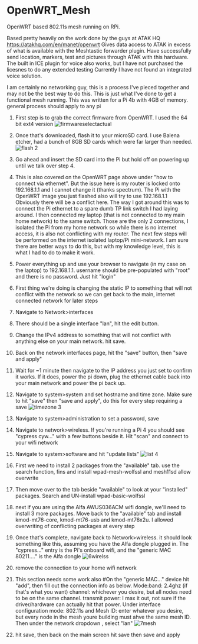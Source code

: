 # OpenWRT_Mesh
OpenWRT based 802.11s mesh running on RPi. 

Based pretty heavily on the work done by the guys at ATAK HQ  https://atakhq.com/en/manet/openwrt
Gives data access to ATAK in excess of what is available with the Meshtastic forwarder plugin.
Have successfully send location, markers, test and pictures through ATAK with this hardware. The built in ICE plugin for voice also works, but I have not purchased the licesnes to do any extended testing
Currently I have not found an integrated voice solution.

I am certainly no networking guy, this is a process I've pieced together and may not be the best way to do this. This is just what I've done to get a functional mesh running. 
This was written for a Pi 4b with 4GB of memory. general process should apply to any pi

1. First step is to grab the correct firmware from OpenWRT. I used the 64 bit ext4 version
![firmwareselectactual](https://github.com/boyette2001/OpenWRT_Mesh/assets/74009174/f9ab669f-2dd1-459c-bd22-24a21978fe39)


2. Once that's downloaded, flash it to your microSD card. I use Balena etcher, had a bunch of 8GB SD cards which were far larger than needed.
![flash 2](https://github.com/boyette2001/OpenWRT_Mesh/assets/74009174/efa10fcc-7bd0-4424-b962-ee3864d4e90d)
3. Go ahead and insert the SD card into the Pi but hold off on powering up until we talk over step 4.
4. This is also covered on the OpenWRT page above under "how to connect via ethernet". But the issue here is my router is locked onto 192.168.1.1 and I cannot change it (thanks spectrum). The Pi with the OpenWRT image you just flashed also will try to use 192.168.1.1 Obviously there will be a conflict here. The way I got around this was to connect the Pi ethernet to a spare dumb TP link switch I had laying around. I then connected my laptop (that is not connected to my main home network) to the same switch. Those are the only 2 connections, I isolated the Pi from my home network so while there is no internet access, it is also not conflicting with my router. The next few steps will be performed on the internet isolated laptop/Pi mini-network. I am sure there are better ways to do this, but with my knowledge level, this is what I had to do to make it work.
5. Power everything up and use your browser to navigate (in my case on the laptop) to 192.168.1.1. username should be pre-populated with "root" and there is no password. Just hit "login"
6. First thing we're doing is changing the static IP to something that will not conflict with the network so we can get back to the main, internet connected network for later steps
7. Navigate to Network>interfaces
8. There should be a single interface "lan", hit the edit button.
9. Change the IPv4 address to something that will not conflict with anything else on your main network. hit save.
10. Back on the network interfaces page, hit the "save" button, then "save and apply"
11. Wait for ~1 minute then navigate to the IP address you just set to confirm it works. If it does, power the pi down, plug the ethernet cable back into your main network and power the pi back up.
12. Navigate to system>system and set hostname and time zone. Make sure to hit "save" then "save and apply", do this for every step requiring a save 
![timezone 3](https://github.com/boyette2001/OpenWRT_Mesh/assets/74009174/82bd3e40-556b-49fb-b96e-95577a358cad)
13. Navigate to system>administration to set a password, save
14. Navigate to network>wireless. If you're running a Pi 4 you should see "cypress cyw..." with a few buttons beside it. Hit "scan" and connect to your wifi network
15. Navigate to system>software and hit "update lists"
![list 4](https://github.com/boyette2001/OpenWRT_Mesh/assets/74009174/56303ab9-260c-4910-9e4e-7253015afa88)
16. First we need to install 2 packages from the "available" tab. use the search function, fins and install wpad-mesh-wolfssl and mesh11sd allow overwrite
17. Then move over to the tab beside "available" to look at your "installed" packages. Search and UN-install wpad-basic-wolfssl
18. next if you are using the Alfa AWUS036ACM wifi dongle, we'll need to install 3 more packages. Move back to the "available" tab and install kmod-mt76-core, kmod-mt76-usb  and kmod-mt76x2u. I allowed overwriting of conflicting packages at every step
19. Once that's complete, navigate back to Network>wireless. it should look something like this, assuming you have the Alfa dongle plugged in. The "cypress..." entry is the Pi's onboard wifi, and the "generic MAC 80211...." is the Alfa dongle
![6wirelss](https://github.com/boyette2001/OpenWRT_Mesh/assets/74009174/f007c590-b416-4259-a19e-904564698e54)
20. remove the connection to your home wifi network
21. This section needs some work also
#On the "generic MAC..." device hit "add", then fill out the connection info as below. Mode:band: 2.4ghz (if that's what you want) channel: whichever you desire, but all nodes need to be on the same channel. transmit power: I max it out, not sure if the driver/hardware can actually hit that power. Under interface configuration mode: 802.11s and Mesh ID: enter whatever you desire, but every node in the mesh youre building must ahve the same mesh ID. Then under the network dropdown , select "lan"
![7mesh](https://github.com/boyette2001/OpenWRT_Mesh/assets/74009174/090cf086-516a-4d70-bbf1-63584b732868)
22. hit save, then back on the main screen hit save then save and apply


